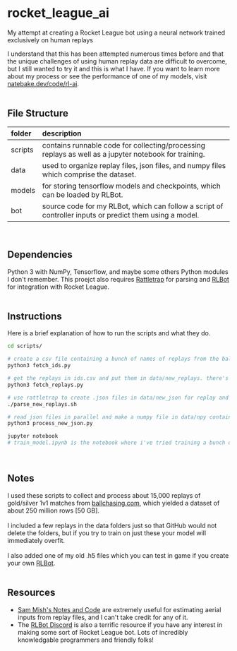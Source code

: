 # rocket_league_ai
My attempt at creating a Rocket League bot using a neural network trained exclusively on human replays

I understand that this has been attempted numerous times before and that the unique challenges of using human replay data are difficult to overcome, but I still wanted to try it and this is what I have. If you want to learn more about my process or see the performance of one of my models, visit <a href="https://natebake.dev/code/rl-ai" target="_blank">natebake.dev/code/rl-ai</a>.
<br><br>
## File Structure
| folder  | description                                                                                             |
| :------ | :------------------------------------------------------------------------------------------------------ |
| scripts | contains runnable code for collecting/processing replays as well as a jupyter notebook for training.    |
| data    | used to organize replay files, json files, and numpy files which comprise the dataset.                  |
| models  | for storing tensorflow models and checkpoints, which can be loaded by RLBot.                            |
| bot     | source code for my RLBot, which can follow a script of controller inputs or predict them using a model. |
<br>

## Dependencies
Python 3 with NumPy, Tensorflow, and maybe some others Python modules I don't remember.
This proejct also requires <a target="_blank" href="https://github.com/tfausak/rattletrap">Rattletrap</a> for parsing and <a target="_blank" href="https://rlbot.org">RLBot</a> for integration with Rocket League.
<br><br>
## Instructions
Here is a brief explanation of how to run the scripts and what they do.
```sh
cd scripts/

# create a csv file containing a bunch of names of replays from the ballchasing.com API.
python3 fetch_ids.py

# get the replays in ids.csv and put them in data/new_replays. there's a limit on fetches in a certain time period.
python3 fetch_replays.py

# use rattletrap to create .json files in data/new_json for replay and move those to data/parsed_replays.
./parse_new_replays.sh

# read json files in parallel and make a numpy file in data/npy containing [game-state, outputs] rows for each frame.
python3 process_new_json.py

jupyter notebook
# train_model.ipynb is the notebook where i've tried training a bunch of models with various hyperparameters.
```
<br>

## Notes
I used these scripts to collect and process about 15,000 replays of gold/silver 1v1 matches from <a target="_blank" href="https://ballchasing.com">ballchasing.com</a>, which yielded a dataset of about 250 million rows [50 GB].
<br><br>
I included a few replays in the data folders just so that GitHub would not delete the folders, but if you try to train on just these your model will immediately overfit.
<br><br>
I also added one of my old .h5 files which you can test in game if you create your own <a target="_blank" href="https://rlbot.org">RLBot</a>.
<br><br>
## Resources
- <a target="_blank" href="https://samuelpmish.github.io/notes/RocketLeague/">Sam Mish's Notes and Code</a> are extremely useful for estimating aerial inputs from replay files, and I can't take credit for any of it.
- The <a target="_blank" href="https://discord.com/invite/xuWjbw7A?utm_source=Discord%20Widget&utm_medium=Connect">RLBot Discord</a> is also a terrific resource if you have any interest in making some sort of Rocket League bot. Lots of incredibly knowledgable programmers and friendly folks!
<br><br>
